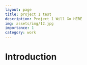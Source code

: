 ```yaml
---
layout: page
title: project 1 test
description: Project 1 Will Go HERE
img: assets/img/12.jpg
importance: 1
category: work
---
```


# Introduction
